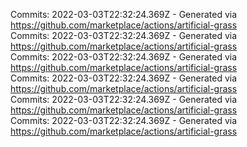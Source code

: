 Commits: 2022-03-03T22:32:24.369Z - Generated via https://github.com/marketplace/actions/artificial-grass
<br>
Commits: 2022-03-03T22:32:24.369Z - Generated via https://github.com/marketplace/actions/artificial-grass
<br>
Commits: 2022-03-03T22:32:24.369Z - Generated via https://github.com/marketplace/actions/artificial-grass
<br>
Commits: 2022-03-03T22:32:24.369Z - Generated via https://github.com/marketplace/actions/artificial-grass
<br>
Commits: 2022-03-03T22:32:24.369Z - Generated via https://github.com/marketplace/actions/artificial-grass
<br>
Commits: 2022-03-03T22:32:24.369Z - Generated via https://github.com/marketplace/actions/artificial-grass
<br>
